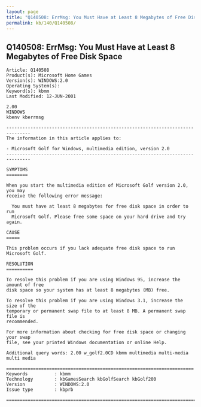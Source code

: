 ```yaml
---
layout: page
title: "Q140508: ErrMsg: You Must Have at Least 8 Megabytes of Free Disk Space"
permalink: kb/140/Q140508/
---
```


## Q140508: ErrMsg: You Must Have at Least 8 Megabytes of Free Disk Space

	Article: Q140508
	Product(s): Microsoft Home Games
	Version(s): WINDOWS:2.0
	Operating System(s): 
	Keyword(s): kbmm
	Last Modified: 12-JUN-2001
	
	2.00
	WINDOWS
	kbenv kberrmsg
	
	-------------------------------------------------------------------------------
	The information in this article applies to:
	
	- Microsoft Golf for Windows, multimedia edition, version 2.0 
	-------------------------------------------------------------------------------
	
	SYMPTOMS
	========
	
	When you start the multimedia edition of Microsoft Golf version 2.0, you may
	receive the following error message:
	
	  You must have at least 8 megabytes for free disk space in order to run
	  Microsoft Golf. Please free some space on your hard drive and try again.
	
	CAUSE
	=====
	
	This problem occurs if you lack adequate free disk space to run Microsoft Golf.
	
	RESOLUTION
	==========
	
	To resolve this problem if you are using Windows 95, increase the amount of free
	disk space so your system has at least 8 megabytes (MB) free.
	
	To resolve this problem if you are using Windows 3.1, increase the size of the
	temporary or permanent swap file to at least 8 MB. A permanent swap file is
	recommended.
	
	For more information about checking for free disk space or changing your swap
	file, see your printed Windows documentation or online Help.
	
	Additional query words: 2.00 w_golf2.0CD kbmm multimedia multi-media multi media
	
	======================================================================
	Keywords          : kbmm 
	Technology        : kbGamesSearch kbGolfSearch kbGolf200
	Version           : WINDOWS:2.0
	Issue type        : kbprb
	
	=============================================================================
	
